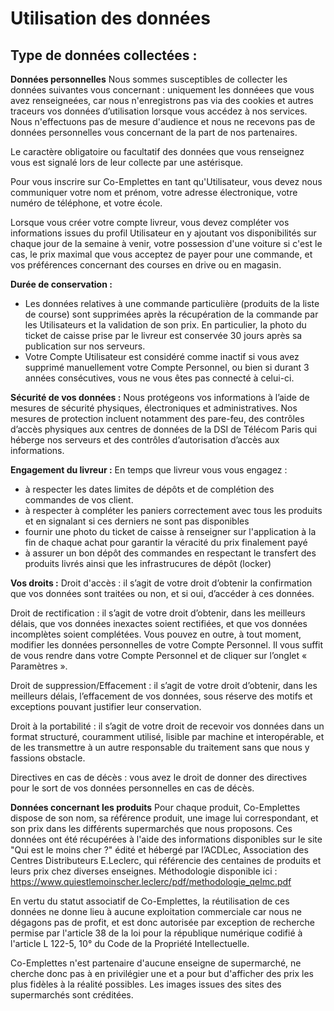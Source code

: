 # Utilisation des données
## Type de données collectées :
**Données personnelles**
Nous sommes susceptibles de collecter les données suivantes vous concernant : uniquement les donnéees que vous avez renseigneées, car nous n'enregistrons pas via des cookies et autres traceurs vos données d’utilisation lorsque vous accédez à nos services. Nous n'effectuons pas de mesure d'audience et nous ne recevons pas de données personnelles vous concernant de la part de nos partenaires.

Le caractère obligatoire ou facultatif des données que vous renseignez vous est signalé lors de leur collecte par une astérisque.

Pour vous inscrire sur Co-Emplettes en tant qu'Utilisateur, vous devez nous communiquer votre nom et prénom, votre adresse électronique, votre numéro de téléphone, et votre école. 

Lorsque vous créer votre compte livreur, vous devez compléter vos informations issues du profil Utilisateur en y ajoutant vos disponibilités sur chaque jour de la semaine à venir, votre possession d'une voiture si c'est le cas, le prix maximal que vous acceptez de payer pour une commande, et vos préférences concernant des courses en drive ou en magasin.

**Durée de conservation :**
- Les données relatives à une commande particulière (produits de la liste de course) sont supprimées après la récupération de la commande par les Utilisateurs et la validation de son prix. En particulier, la photo du ticket de caisse prise par le livreur est conservée 30 jours après sa publication sur nos serveurs.
- Votre Compte Utilisateur est considéré comme inactif si vous avez supprimé manuellement votre Compte Personnel, ou bien si durant 3 années consécutives, vous ne vous êtes pas connecté à celui-ci.

**Sécurité de vos données :**
Nous protégeons vos informations à l’aide de mesures de sécurité physiques, électroniques et administratives. Nos mesures de protection incluent notamment des pare-feu, des contrôles d’accès physiques aux centres de données de la DSI de Télécom Paris qui héberge nos serveurs et des contrôles d’autorisation d’accès aux informations.

**Engagement du livreur :**
En temps que livreur vous vous engagez :
- à respecter les dates limites de dépôts et de complétion des commandes de vos client.
- à respecter à compléter les paniers correctement avec tous les produits et en signalant si ces derniers ne sont pas disponibles
- fournir une photo du ticket de caisse à renseigner sur l'application à la fin de chaque achat pour garantir la véracité du prix finalement payé
- à assurer un bon dépôt des commandes en respectant le transfert des produits livrés ainsi que les infrastrucures de dépôt (locker)

**Vos droits :**
Droit d'accès : il s’agit de votre droit d’obtenir la confirmation que vos données sont traitées ou non, et si oui, d’accéder à ces données.

Droit de rectification : il s’agit de votre droit d’obtenir, dans les meilleurs délais, que vos données inexactes soient rectifiées, et que vos données incomplètes soient complétées. Vous pouvez en outre, à tout moment, modifier les données personnelles de votre Compte Personnel. Il vous suffit de vous rendre dans votre Compte Personnel et de cliquer sur l’onglet « Paramètres ».

Droit de suppression/Effacement : il s’agit de votre droit d’obtenir, dans les meilleurs délais, l’effacement de vos données, sous réserve des motifs et exceptions pouvant justifier leur conservation.

Droit à la portabilité : il s’agit de votre droit de recevoir vos données dans un format structuré, couramment utilisé, lisible par machine et interopérable, et de les transmettre à un autre responsable du traitement sans que nous y fassions obstacle.

Directives en cas de décès : vous avez le droit de donner des directives pour le sort de vos données personnelles en cas de décès.


**Données concernant les produits**
Pour chaque produit, Co-Emplettes dispose de son nom, sa référence produit, une image lui correspondant, et son prix dans les différents supermarchés que nous proposons. 
Ces données ont été récupérées à l'aide des informations disponibles sur le site "Qui est le moins cher ?"  édité et hébergé par l’ACDLec, Association des Centres Distributeurs E.Leclerc, qui référencie des centaines de produits et leurs prix chez diverses enseignes. Méthodologie disponible ici : https://www.quiestlemoinscher.leclerc/pdf/methodologie_qelmc.pdf

En vertu du statut associatif de Co-Emplettes, la réutilisation de ces données ne donne lieu à aucune exploitation commerciale car nous ne dégagons pas de profit, et est donc autorisée par exception de recherche permise par l'article 38 de la loi pour la république numérique codifié à l'article L 122-5, 10° du Code de la Propriété Intellectuelle.

Co-Emplettes n'est partenaire d'aucune enseigne de supermarché, ne cherche donc pas à en privilégier une et a pour but d'afficher des prix les plus fidèles à la réalité possibles. Les images issues des sites des supermarchés sont créditées.
